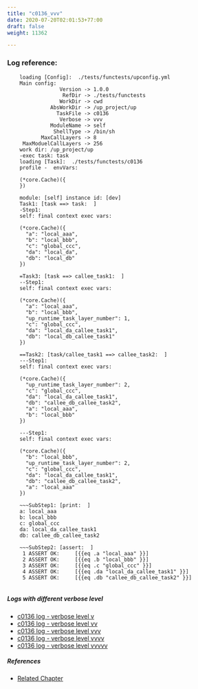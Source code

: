 ```yaml
---
title: "c0136_vvv"
date: 2020-07-20T02:01:53+77:00
draft: false
weight: 11362

---
```


### Log reference: <no value>

```
    loading [Config]:  ./tests/functests/upconfig.yml
    Main config:
                 Version -> 1.0.0
                  RefDir -> ./tests/functests
                 WorkDir -> cwd
              AbsWorkDir -> /up_project/up
                TaskFile -> c0136
                 Verbose -> vvv
              ModuleName -> self
               ShellType -> /bin/sh
           MaxCallLayers -> 8
     MaxModuelCallLayers -> 256
    work dir: /up_project/up
    -exec task: task
    loading [Task]:  ./tests/functests/c0136
    profile -  envVars:
    
    (*core.Cache)({
    })
    
    module: [self] instance id: [dev]
    Task1: [task ==> task:  ]
    -Step1:
    self: final context exec vars:
    
    (*core.Cache)({
      "a": "local_aaa",
      "b": "local_bbb",
      "c": "global_ccc",
      "da": "local_da",
      "db": "local_db"
    })
    
    =Task3: [task ==> callee_task1:  ]
    --Step1:
    self: final context exec vars:
    
    (*core.Cache)({
      "a": "local_aaa",
      "b": "local_bbb",
      "up_runtime_task_layer_number": 1,
      "c": "global_ccc",
      "da": "local_da_callee_task1",
      "db": "local_db_callee_task1"
    })
    
    ==Task2: [task/callee_task1 ==> callee_task2:  ]
    ---Step1:
    self: final context exec vars:
    
    (*core.Cache)({
      "up_runtime_task_layer_number": 2,
      "c": "global_ccc",
      "da": "local_da_callee_task1",
      "db": "callee_db_callee_task2",
      "a": "local_aaa",
      "b": "local_bbb"
    })
    
    ---Step1:
    self: final context exec vars:
    
    (*core.Cache)({
      "b": "local_bbb",
      "up_runtime_task_layer_number": 2,
      "c": "global_ccc",
      "da": "local_da_callee_task1",
      "db": "callee_db_callee_task2",
      "a": "local_aaa"
    })
    
    ~~~SubStep1: [print:  ]
    a: local_aaa
    b: local_bbb
    c: global_ccc
    da: local_da_callee_task1
    db: callee_db_callee_task2
    
    ~~~SubStep2: [assert:  ]
     1 ASSERT OK:     [{{eq .a "local_aaa" }}]
     2 ASSERT OK:     [{{eq .b "local_bbb" }}]
     3 ASSERT OK:     [{{eq .c "global_ccc" }}]
     4 ASSERT OK:     [{{eq .da "local_da_callee_task1" }}]
     5 ASSERT OK:     [{{eq .db "callee_db_callee_task2" }}]
    
```

##### Logs with different verbose level
* [c0136 log - verbose level v](../../logs/c0136_v)
* [c0136 log - verbose level vv](../../logs/c0136_vv)
* [c0136 log - verbose level vvv](../../logs/c0136_vvv)
* [c0136 log - verbose level vvvv](../../logs/c0136_vvvv)
* [c0136 log - verbose level vvvvv](../../logs/c0136_vvvvv)

##### References
* [Related Chapter](../../block-func/c0136)
